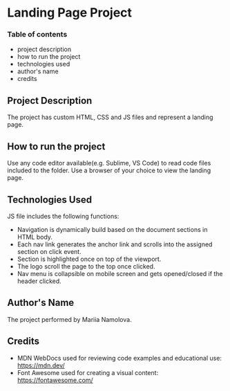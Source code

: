 # Landing Page Project

### Table of contents
- project description
- how to run the project
- technologies used
- author's name
- credits 

## Project Description

The project has custom HTML, CSS and JS files and represent a landing page.

## How to run the project

Use any code editor available(e.g. Sublime, VS Code) to read code files included to the folder. 
Use a browser of your choice to view the landing page.

## Technologies Used

JS file includes the following functions:
- Navigation is dynamically build based on the document sections in HTML body.
- Each nav link generates the anchor link and scrolls into the assigned section on click event.
- Section is highlighted once on top of the viewport.
- The logo scroll the page to the top once clicked.
- Nav menu is collapsible on mobile screen and gets opened/closed if the header clicked.

## Author's Name

The project performed by Mariia Namolova.

## Credits
- MDN WebDocs used for reviewing code examples and educational use: https://mdn.dev/
- Font Awesome used for creating a visual content: https://fontawesome.com/
